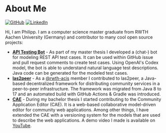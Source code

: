 # About Me

[![GitHub](https://img.shields.io/badge/GitHub-%40pdolif-239a3b.svg)](https://github.com/pdolif)
[![LinkedIn](https://img.shields.io/badge/Linked-in-0c66c3.svg)](https://www.linkedin.com/in/philipp-dolif/)

Hi, I am Philipp. I am a computer science master graduate from RWTH Aachen University (Germany) and contributor to many cool open source projects:

- [**API Testing Bot**](https://github.com/rwth-acis/api-testing-bot) - As part of my master thesis I developed a (chat-) bot for modeling REST API test cases. It can be used within GitHub issue and pull request comments to create test cases. Using OpenAI's Codex model, the bot is able to understand natural language test descriptions. Java code can be generated for the modeled test cases.
- [**las2peer**](https://github.com/rwth-acis/las2peer) - As a [@rwth-acis](https://github.com/rwth-acis) member I contributed to las2peer, a Java-based decentralized framework for distributing community services in a peer-to-peer infrastructure. The framework was migrated from Java 8 to 17 and an automated build with GitHub Actions & Gradle was introduced.
- [**CAE**](https://github.com/rwth-acis/CAE) - During my bachelor thesis I started contributing to the Community Application Editor (CAE). It is a web-based collaborative model-driven editor for community web applications. Among other things, I have extended the CAE with a versioning system for the models that are used to describe the web applications. A demo video I made is available on [YouTube](https://www.youtube.com/watch?v=wRmnvzFK6aY).

<!--
**phil-cd/phil-cd** is a ✨ _special_ ✨ repository because its `README.md` (this file) appears on your GitHub profile.

Here are some ideas to get you started:

- 🔭 I’m currently working on ...
- 🌱 I’m currently learning ...
- 👯 I’m looking to collaborate on ...
- 🤔 I’m looking for help with ...
- 💬 Ask me about ...
- 📫 How to reach me: ...
- 😄 Pronouns: ...
- ⚡ Fun fact: ...
-->
